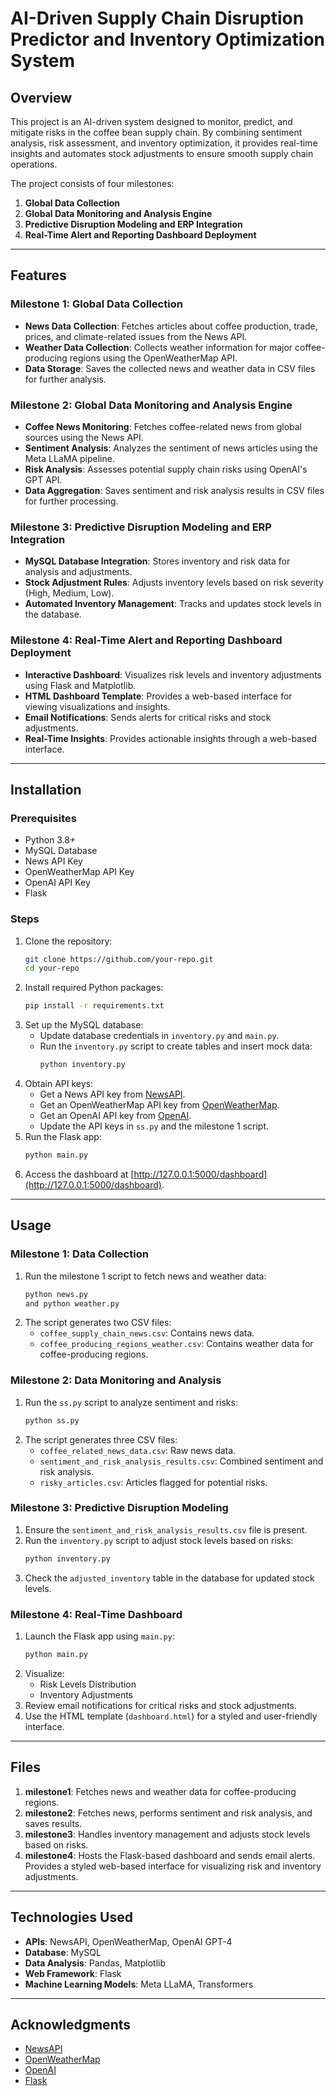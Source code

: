 # AI-Driven Supply Chain Disruption Predictor and Inventory Optimization System

## Overview
This project is an AI-driven system designed to monitor, predict, and mitigate risks in the coffee bean supply chain. By combining sentiment analysis, risk assessment, and inventory optimization, it provides real-time insights and automates stock adjustments to ensure smooth supply chain operations.

The project consists of four milestones:
1. **Global Data Collection**
2. **Global Data Monitoring and Analysis Engine**
3. **Predictive Disruption Modeling and ERP Integration**
4. **Real-Time Alert and Reporting Dashboard Deployment**

---

## Features
### Milestone 1: Global Data Collection
- **News Data Collection**: Fetches articles about coffee production, trade, prices, and climate-related issues from the News API.
- **Weather Data Collection**: Collects weather information for major coffee-producing regions using the OpenWeatherMap API.
- **Data Storage**: Saves the collected news and weather data in CSV files for further analysis.

### Milestone 2: Global Data Monitoring and Analysis Engine
- **Coffee News Monitoring**: Fetches coffee-related news from global sources using the News API.
- **Sentiment Analysis**: Analyzes the sentiment of news articles using the Meta LLaMA pipeline.
- **Risk Analysis**: Assesses potential supply chain risks using OpenAI's GPT API.
- **Data Aggregation**: Saves sentiment and risk analysis results in CSV files for further processing.

### Milestone 3: Predictive Disruption Modeling and ERP Integration
- **MySQL Database Integration**: Stores inventory and risk data for analysis and adjustments.
- **Stock Adjustment Rules**: Adjusts inventory levels based on risk severity (High, Medium, Low).
- **Automated Inventory Management**: Tracks and updates stock levels in the database.

### Milestone 4: Real-Time Alert and Reporting Dashboard Deployment
- **Interactive Dashboard**: Visualizes risk levels and inventory adjustments using Flask and Matplotlib.
- **HTML Dashboard Template**: Provides a web-based interface for viewing visualizations and insights.
- **Email Notifications**: Sends alerts for critical risks and stock adjustments.
- **Real-Time Insights**: Provides actionable insights through a web-based interface.

---

## Installation
### Prerequisites
- Python 3.8+
- MySQL Database
- News API Key
- OpenWeatherMap API Key
- OpenAI API Key
- Flask

### Steps
1. Clone the repository:
   ```bash
   git clone https://github.com/your-repo.git
   cd your-repo
   ```
2. Install required Python packages:
   ```bash
   pip install -r requirements.txt
   ```
3. Set up the MySQL database:
   - Update database credentials in `inventory.py` and `main.py`.
   - Run the `inventory.py` script to create tables and insert mock data:
     ```bash
     python inventory.py
     ```
4. Obtain API keys:
   - Get a News API key from [NewsAPI](https://newsapi.org/).
   - Get an OpenWeatherMap API key from [OpenWeatherMap](https://openweathermap.org/).
   - Get an OpenAI API key from [OpenAI](https://openai.com/).
   - Update the API keys in `ss.py` and the milestone 1 script.
5. Run the Flask app:
   ```bash
   python main.py
   ```
6. Access the dashboard at [http://127.0.0.1:5000/dashboard](http://127.0.0.1:5000/dashboard).

---

## Usage
### Milestone 1: Data Collection
1. Run the milestone 1 script to fetch news and weather data:
   ```bash
   python news.py
   and python weather.py

   ```
2. The script generates two CSV files:
   - `coffee_supply_chain_news.csv`: Contains news data.
   - `coffee_producing_regions_weather.csv`: Contains weather data for coffee-producing regions.

### Milestone 2: Data Monitoring and Analysis
1. Run the `ss.py` script to analyze sentiment and risks:
   ```bash
   python ss.py
   ```
2. The script generates three CSV files:
   - `coffee_related_news_data.csv`: Raw news data.
   - `sentiment_and_risk_analysis_results.csv`: Combined sentiment and risk analysis.
   - `risky_articles.csv`: Articles flagged for potential risks.

### Milestone 3: Predictive Disruption Modeling
1. Ensure the `sentiment_and_risk_analysis_results.csv` file is present.
2. Run the `inventory.py` script to adjust stock levels based on risks:
   ```bash
   python inventory.py
   ```
3. Check the `adjusted_inventory` table in the database for updated stock levels.

### Milestone 4: Real-Time Dashboard
1. Launch the Flask app using `main.py`:
   ```bash
   python main.py
   ```
2. Visualize:
   - Risk Levels Distribution
   - Inventory Adjustments
3. Review email notifications for critical risks and stock adjustments.
4. Use the HTML template (`dashboard.html`) for a styled and user-friendly interface.

---

## Files
1. **milestone1**: Fetches news and weather data for coffee-producing regions.
2. **milestone2**: Fetches news, performs sentiment and risk analysis, and saves results.
3. **milestone3**: Handles inventory management and adjusts stock levels based on risks.
4. **milestone4**: Hosts the Flask-based dashboard and sends email alerts. Provides a styled web-based interface for visualizing risk and inventory adjustments.

---

## Technologies Used
- **APIs**: NewsAPI, OpenWeatherMap, OpenAI GPT-4
- **Database**: MySQL
- **Data Analysis**: Pandas, Matplotlib
- **Web Framework**: Flask
- **Machine Learning Models**: Meta LLaMA, Transformers

---

## Acknowledgments
- [NewsAPI](https://newsapi.org/)
- [OpenWeatherMap](https://openweathermap.org/)
- [OpenAI](https://openai.com/)
- [Flask](https://flask.palletsprojects.com/)

